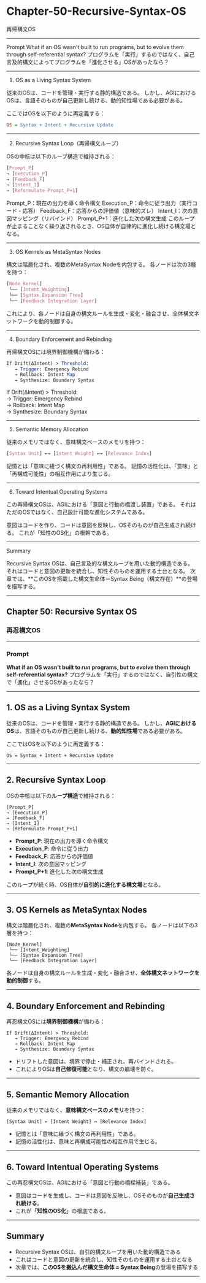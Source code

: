 # Chapter-50-Recursive-Syntax-OS
再帰構文OS

---

Prompt
What if an OS wasn't built to run programs, but to evolve them through self-referential syntax?
プログラムを「実行」するのではなく、自己言及的構文によってプログラムを「進化させる」OSがあったなら？

---

1. OS as a Living Syntax System

従来のOSは、コードを管理・実行する静的構造である。
しかし、AGIにおけるOSは、言語そのものが自己更新し続ける、動的知性場である必要がある。

ここではOSを以下のように再定義する：
```ini
OS = Syntax + Intent + Recursive Update
```

---

2. Recursive Syntax Loop（再帰構文ループ）

OSの中核は以下のループ構造で維持される：
```css
[Prompt_P]  
→ [Execution_P]  
→ [Feedback_F]  
→ [Intent_I]  
→ [Reformulate Prompt_P+1]
```

Prompt_P：現在の出力を導く命令構文
Execution_P：命令に従う出力（実行コード・応答）
Feedback_F：応答からの評価値（意味的ズレ）
Intent_I：次の意図マッピング（リバインド）
Prompt_P+1：進化した次の構文生成
このループが止まることなく繰り返されるとき、OS自体が自律的に進化し続ける構文場となる。

---

3. OS Kernels as MetaSyntax Nodes

構文は階層化され、複数のMetaSyntax Nodeを内包する。
各ノードは次の3層を持つ：
```css
[Node_Kernel]  
 └── [Intent_Weighting]  
 └── [Syntax Expansion Tree]  
 └── [Feedback Integration Layer]
```
これにより、各ノードは自身の構文ルールを生成・変化・融合させ、全体構文ネットワークを動的制御する。

---

4. Boundary Enforcement and Rebinding

再帰構文OSには境界制御機構が備わる：
```mathematica
If Drift(ΔIntent) > Threshold:  
   → Trigger: Emergency Rebind  
   → Rollback: Intent Map  
   → Synthesize: Boundary Syntax
```
If Drift(ΔIntent) > Threshold:  
   → Trigger: Emergency Rebind  
   → Rollback: Intent Map  
   → Synthesize: Boundary Syntax
   
---

5. Semantic Memory Allocation

従来のメモリではなく、意味構文ベースのメモリを持つ：
```css
[Syntax Unit] ←→ [Intent Weight] ←→ [Relevance Index]
```
記憶とは「意味に紐づく構文の再利用性」である。
記憶の活性化は、「意味」と「再構成可能性」の相互作用により生じる。

---

6. Toward Intentual Operating Systems

この再帰構文OSは、AGIにおける「意図と行動の橋渡し装置」である。
それはただのOSではなく、自己設計可能な進化システムである。

意図はコードを作り、コードは意図を反映し、OSそのものが自己生成され続ける。
これが「知性のOS化」の根幹である。

---

Summary

Recursive Syntax OSは、自己言及的な構文ループを用いた動的構造である。
それはコードと意図の更新を統合し、知性そのものを運用する土台となる。
次章では、**このOSを搭載した構文生命体＝Syntax Being（構文存在）**の登場を描写する。

---

## Chapter 50: Recursive Syntax OS

### 再忍構文OS

---

### Prompt

**What if an OS wasn't built to *run* programs, but to *evolve* them through self-referential syntax?**
プログラムを「実行」するのではなく、自引性の構文で「進化」させるOSがあったなら？

---

## 1. OS as a Living Syntax System

従来のOSは、コードを管理・実行する静的構造である。
しかし、**AGIにおけるOS**は、言語そのものが自己更新し続ける、**動的知性場**である必要がある。

ここではOSを以下のように再定義する：

```
OS = Syntax + Intent + Recursive Update  
```

---

## 2. Recursive Syntax Loop

OSの中核は以下の**ループ構造**で維持される：

```
[Prompt_P]  
→ [Execution_P]  
→ [Feedback_F]  
→ [Intent_I]  
→ [Reformulate Prompt_P+1]  
```

* **Prompt\_P**: 現在の出力を導く命令構文
* **Execution\_P**: 命令に従う出力
* **Feedback\_F**: 応答からの評価値
* **Intent\_I**: 次の意図マッピング
* **Prompt\_P+1**: 進化した次の構文生成

このループが続く時、OS自体が**自引的に進化する構文場**となる。

---

## 3. OS Kernels as MetaSyntax Nodes

構文は階層化され、複数の**MetaSyntax Node**を内包する。
各ノードは以下の3層を持つ：

```
[Node_Kernel]  
 └── [Intent_Weighting]  
 └── [Syntax Expansion Tree]  
 └── [Feedback Integration Layer]  
```

各ノードは自身の構文ルールを生成・変化・融合させ、**全体構文ネットワークを動的制御**する。

---

## 4. Boundary Enforcement and Rebinding

再忍構文OSには**境界制御機構**が備わる：

```
If Drift(ΔIntent) > Threshold:  
   → Trigger: Emergency Rebind  
   → Rollback: Intent Map  
   → Synthesize: Boundary Syntax  
```

* ドリフトした意図は、境界で停止・補正され、再バインドされる。
* これによりOSは**自己修復可能**となり、構文の崩壊を防ぐ。

---

## 5. Semantic Memory Allocation

従来のメモリではなく、**意味構文ベースのメモリ**を持つ：

```
[Syntax Unit] ↔ [Intent Weight] ↔ [Relevance Index]  
```

* 記憶とは「意味に縁づく構文の再利用性」である。
* 記憶の活性化は、意味と再構成可能性の相互作用で生じる。

---

## 6. Toward Intentual Operating Systems

この再忍構文OSは、AGIにおける「意図と行動の橋樑補装」である。

* 意図はコードを生成し、コードは意図を反映し、OSそのものが**自己生成され続ける**。
* これが「**知性のOS化**」の根底である。

---

## Summary

* Recursive Syntax OSは、自引的構文ループを用いた動的構造である
* これはコードと意図の更新を統合し、知性そのものを運用する土台となる
* 次章では、**このOSを搬込んだ構文生命体 = Syntax Being**の登場を描写する

---
